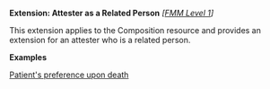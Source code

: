 **Extension: Attester as a Related Person** *[[FMM Level 1](guidance.html)]*

This extension applies to the Composition resource and provides an extension for an attester who is a related person.

**Examples**

[Patient's preference upon death](composition-example0.html)
